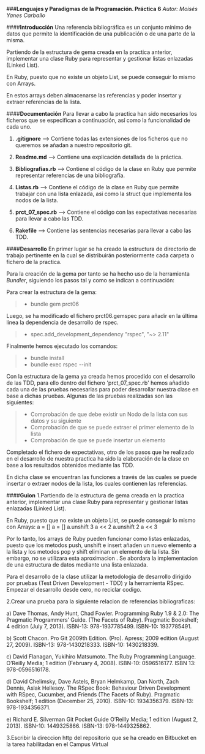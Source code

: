 ###**Lenguajes y Paradigmas de la Programación. Práctica 6**
*Autor: Moisés Yanes Carballo*


####**Introducción**
Una referencia bibliográfica es un conjunto mínimo de datos que permite la identificación de una publicación o de una parte de la misma.

Partiendo de la estructura de gema creada en la practica anterior, implementar una clase Ruby para representar y gestionar listas enlazadas (Linked List).

En Ruby, puesto que no existe un objeto List, se puede conseguir lo mismo con Arrays.

En estos arrays deben almacenarse las referencias y poder insertar y extraer referencias de la lista.


####**Documentación**
Para llevar a cabo la practica han sido necesarios los ficheros que se especifican a continuación, así como la funcionalidad de cada uno.


1. **.gitignore** --> Contiene todas las extensiones de los ficheros que no queremos se añadan a nuestro repositorio git.

2. **Readme.md** --> Contiene una explicación detallada de la práctica. 

3. **Bibliografias.rb** --> Contiene el código de la clase en Ruby que permite representar referencias de una bibliografía.

4. **Listas.rb** --> Contiene el código de la clase en Ruby que permite trabajar con una lista enlazada, asi como la struct que implementa los nodos de la lista.
 
4. **prct_07_spec.rb** --> Contiene el código con las expectativas necesarias para llevar a cabo las TDD. 

5. **Rakefile** --> Contiene las sentencias necesarias para llevar a cabo las TDD.

####**Desarrollo**
En primer lugar se ha creado la estructura de directorio de trabajo pertinente en la cual se distribuirán posteriormente cada carpeta o fichero de la practica.

Para la creación de la gema por tanto se ha hecho uso de la herramienta *Bundler*, siguiendo los pasos tal y como se indican a continuación:

Para crear la estructura de la gema:
> - bundle gem prct06

Luego, se ha modificado el fichero prct06.gemspec para añadir en la última línea la dependencia de desarrollo de rspec.
> - spec.add_development_dependency "rspec", "~> 2.11"

Finalmente hemos ejecutado los comandos:
> - bundle install
> - bundle exec rspec --init

Con la estructura de la gema ya creada hemos procedido con el desarrollo de las TDD, para ello dentro del fichero 'prct_07_spec.rb' hemos añadido cada una de las pruebas necesarias para poder desarrollar nuestra clase en base a dichas pruebas. Algunas de las pruebas realizadas son las siguientes:
> - Comprobación de que debe existir un Nodo de la lista con sus datos y su siguiente
> - Comprobación de que se puede extraer el primer elemento de la lista
> - Comprobación de que se puede insertar un elemento

Completado el fichero de expectativas, otro de los pasos que he realizado en el desarrollo de nuestra practica ha sido la elaboración de la clase en base a los resultados obtenidos mediante las TDD. 

En dicha clase se encuentran las funciones a través de las cuales se puede insertar o extraer nodos de la lista, los cuales contienen las referencias.


####**Guion**
1.Partiendo de la estructura de gema creada en la practica anterior, implementar una clase Ruby para representar y gestionar listas enlazadas (Linked List).

En Ruby, puesto que no existe un objeto List, se puede conseguir lo mismo con Arrays:
a = [] a = []
a.unshift 3 a << 2
a.unshift 2 a << 3

Por lo tanto, los arrays de Ruby pueden funcionar como listas enlazadas, puesto que los metodos push, unshift e insert añaden un nuevo elemento a la lista y los metodos pop y shift eliminan un elemento de la lista. Sin embargo, no se utilizara esta aproximacion . Se abordara la implementacion de una estructura de datos mediante una lista enlazada.

Para el desarrollo de la clase utilizar la metodologia de desarrollo dirigido por pruebas (Test Driven Development - TDD) y la herramienta RSpec. Empezar el desarrollo desde cero, no reciclar codigo.

2.Crear una prueba para la siguiente relacion de referencias bibliograficas:

a) Dave Thomas, Andy Hunt, Chad Fowler. Programming Ruby 1.9 & 2.0: The Pragmatic Programmers’ Guide. (The Facets of Ruby). Pragmatic Bookshelf; 4 edition (July 7, 2013). ISBN-13: 978-1937785499. ISBN-10: 1937785491.

b) Scott Chacon. Pro Git 2009th Edition. (Pro). Apress; 2009 edition (August  27, 2009). ISBN-13: 978-1430218333. ISBN-10: 1430218339.

c) David Flanagan, Yukihiro Matsumoto. The Ruby Programming Language. O’Reilly Media; 1 edition (February 4, 2008). ISBN-10: 0596516177. ISBN 13: 978-0596516178.

d) David Chelimsky, Dave Astels, Bryan Helmkamp, Dan North, Zach Dennis, Aslak Hellesoy. The RSpec Book: Behaviour Driven Development with RSpec, Cucumber, and Friends (The Facets of Ruby). Pragmatic Bookshelf; 1 edition (December 25, 2010). ISBN-10: 1934356379. ISBN-13: 978-1934356371.

e) Richard E. Silverman Git Pocket Guide O’Reilly Media; 1 edition (August 2, 2013). ISBN-10: 1449325866. ISBN-13: 978-1449325862.

3.Escribir la direccion http del repositorio que se ha creado en Bitbucket en la tarea habilitadan en el Campus Virtual